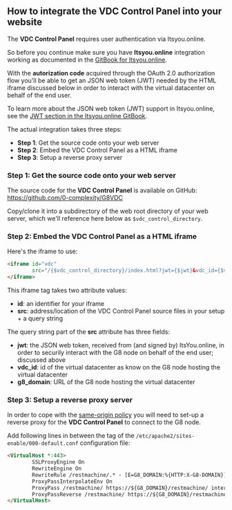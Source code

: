 ## How to integrate the VDC Control Panel into your website

The **VDC Control Panel** requires user authentication via Itsyou.online.

So before you continue make sure you have **Itsyou.online** integration working as documented in the [GitBook for Itsyou.online](https://www.gitbook.com/book/gig/itsyouonline).

With the **autorization code** acquired through the OAuth 2.0 authorization flow you'll be able to get an JSON web token (JWT) needed by the HTML iframe discussed below in order to interact with the virtual datacenter on behalf of the end user.

To learn more about the JSON web token (JWT) support in Itsyou.online, see the [JWT section in the Itsyou.online GitBook](https://gig.gitbooks.io/itsyouonline/content/oauth2/jwt.html).

The actual integration takes three steps:

- **Step 1**: Get the source code onto your web server
- **Step 2**: Embed the VDC Control Panel as a HTML iframe
- **Step 3**: Setup a reverse proxy server


### Step 1: Get the source code onto your web server

The source code for the **VDC Control Panel** is available on GitHub: https://github.com/0-complexity/G8VDC

Copy/clone it into a subdirectory of the web root directory of your web server, which we'll reference here below as `$vdc_control_directory`. 


### Step 2: Embed the VDC Control Panel as a HTML iframe

Here's the iframe to use:

```html
<iframe id="vdc"
        src="/{$vdc_control_directory}/index.html?jwt={$jwt}&vdc_id={$vdc_id}&g8_domain={$g8_domain}">
</iframe>
```
 
This iframe tag takes two attribute values:

- **id**: an identifier for your iframe
- **src**: address/location of the VDC Control Panel source files in your setup + a query string

The query string part of the **src** attribute has three fields:

- **jwt**: the JSON web token, received from (and signed by) ItsYou.online, in order to securily interact with the G8 node on behalf of the end user; discussed above
- **vdc_id**: id of the virtual datacenter as know on the G8 node hosting the virtual datacenter
- **g8_domain**: URL of the G8 node hosting the virtual datacenter


### Step 3: Setup a reverse proxy server

In order to cope with the [same-origin policy](https://en.wikipedia.org/wiki/Same-origin_policy) you will need to set-up a reverse proxy for the **VDC Control Panel** to connect to the G8 node.

Add following lines in between the <virtualhost> tag of the `/etc/apache2/sites-enable/000-default.conf` configuration file:

```html
<VirtualHost *:443>
        SSLProxyEngine On
        RewriteEngine On
        RewriteRule /restmachine/.* - [E=G8_DOMAIN:%{HTTP:X-G8-DOMAIN}]
        ProxyPassInterpolateEnv On
        ProxyPass /restmachine/ https://${G8_DOMAIN}/restmachine/ interpolate
        ProxyPassReverse /restmachine/ https://${G8_DOMAIN}/restmachine/ interpolate
</VirtualHost>
```